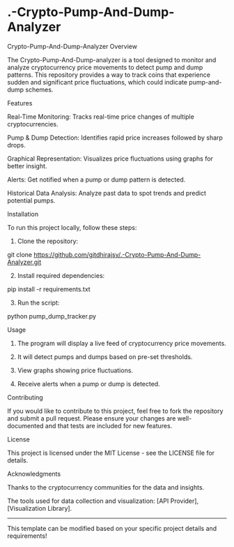 # .-Crypto-Pump-And-Dump-Analyzer

Crypto-Pump-And-Dump-Analyzer
Overview

The Crypto-Pump-And-Dump-analyzer is a tool designed to monitor and analyze cryptocurrency price movements to detect pump and dump patterns. This repository provides a way to track coins that experience sudden and significant price fluctuations, which could indicate pump-and-dump schemes.

Features

Real-Time Monitoring: Tracks real-time price changes of multiple cryptocurrencies.

Pump & Dump Detection: Identifies rapid price increases followed by sharp drops.

Graphical Representation: Visualizes price fluctuations using graphs for better insight.

Alerts: Get notified when a pump or dump pattern is detected.

Historical Data Analysis: Analyze past data to spot trends and predict potential pumps.


Installation

To run this project locally, follow these steps:

1. Clone the repository:

git clone https://github.com/gitdhirajsv/.-Crypto-Pump-And-Dump-Analyzer.git


2. Install required dependencies:

pip install -r requirements.txt


3. Run the script:

python pump_dump_tracker.py



Usage

1. The program will display a live feed of cryptocurrency price movements.


2. It will detect pumps and dumps based on pre-set thresholds.


3. View graphs showing price fluctuations.


4. Receive alerts when a pump or dump is detected.



Contributing

If you would like to contribute to this project, feel free to fork the repository and submit a pull request. Please ensure your changes are well-documented and that tests are included for new features.

License

This project is licensed under the MIT License - see the LICENSE file for details.

Acknowledgments

Thanks to the cryptocurrency communities for the data and insights.

The tools used for data collection and visualization: [API Provider], [Visualization Library].



---

This template can be modified based on your specific project details and requirements!
